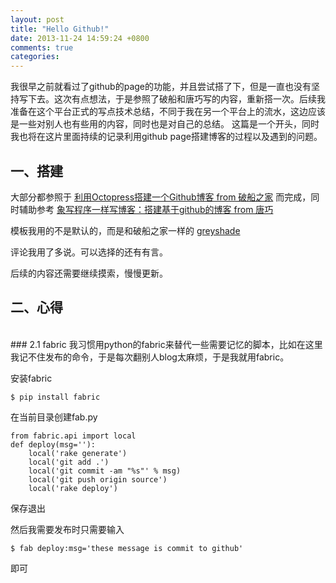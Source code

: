 ```yaml
---
layout: post
title: "Hello Github!"
date: 2013-11-24 14:59:24 +0800
comments: true
categories: 
---
```


我很早之前就看过了github的page的功能，并且尝试搭了下，但是一直也没有坚持写下去。这次有点想法，于是参照了破船和唐巧写的内容，重新搭一次。后续我准备在这个平台正式的写点技术总结，不同于我在另一个平台上的流水，这边应该是一些对别人也有些用的内容，同时也是对自己的总结。
这篇是一个开头，同时我也将在这片里面持续的记录利用github page搭建博客的过程以及遇到的问题。


## 一、搭建

大部分都参照于
[利用Octopress搭建一个Github博客 from 破船之家](http://beyondvincent.com/blog/2013/08/03/108-creating-a-github-blog-using-octopress/)
而完成，同时辅助参考
[象写程序一样写博客：搭建基于github的博客 from 唐巧](http://blog.devtang.com/blog/2012/02/10/setup-blog-based-on-github/)

模板我用的不是默认的，而是和破船之家一样的 [greyshade](https://github.com/shashankmehta/greyshade)

评论我用了多说。可以选择的还有有言。

后续的内容还需要继续摸索，慢慢更新。

## 二、心得
<br/>
### 2.1 fabric
我习惯用python的fabric来替代一些需要记忆的脚本，比如在这里我记不住发布的命令，于是每次翻别人blog太麻烦，于是我就用fabric。

安装fabric

	$ pip install fabric
	
在当前目录创建fab.py

	from fabric.api import local
	def deploy(msg=''):
	    local('rake generate')
		local('git add .')
	    local('git commit -am "%s"' % msg)
	    local('git push origin source')
	    local('rake deploy')
	    
保存退出

然后我需要发布时只需要输入

	$ fab deploy:msg='these message is commit to github'
	
即可